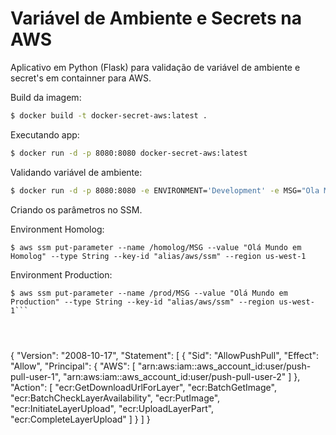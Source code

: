# Variável de Ambiente e Secrets na AWS

Aplicativo em Python (Flask) para validação de variável de ambiente e secret's em containner para AWS.

Build da imagem:

```bash
$ docker build -t docker-secret-aws:latest .
```

Executando app:

```bash
$ docker run -d -p 8080:8080 docker-secret-aws:latest
```

Validando variável de ambiente:

```bash
$ docker run -d -p 8080:8080 -e ENVIRONMENT='Development' -e MSG="Ola Mundo!!!" docker-secret-aws:latest
```

Criando os parâmetros no SSM.

Environment Homolog:

```
$ aws ssm put-parameter --name /homolog/MSG --value "Olá Mundo em Homolog" --type String --key-id "alias/aws/ssm" --region us-west-1
```
Environment Production:
```
$ aws ssm put-parameter --name /prod/MSG --value "Olá Mundo em Production" --type String --key-id "alias/aws/ssm" --region us-west-1```




```
{
  "Version": "2008-10-17",
  "Statement": [
    {
      "Sid": "AllowPushPull",
      "Effect": "Allow",
      "Principal": {
        "AWS": [
          "arn:aws:iam::aws_account_id:user/push-pull-user-1",
          "arn:aws:iam::aws_account_id:user/push-pull-user-2"
        ]
      },
      "Action": [
        "ecr:GetDownloadUrlForLayer",
        "ecr:BatchGetImage",
        "ecr:BatchCheckLayerAvailability",
        "ecr:PutImage",
        "ecr:InitiateLayerUpload",
        "ecr:UploadLayerPart",
        "ecr:CompleteLayerUpload"
      ]
    }
  ]
}
```